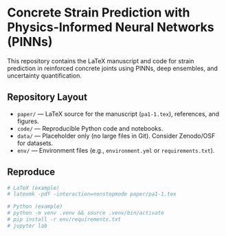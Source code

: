 # Concrete Strain Prediction with Physics-Informed Neural Networks (PINNs)

This repository contains the LaTeX manuscript and code for strain prediction in reinforced concrete joints using PINNs, deep ensembles, and uncertainty quantification.

## Repository Layout
- `paper/` — LaTeX source for the manuscript (`pa1-1.tex`), references, and figures.
- `code/` — Reproducible Python code and notebooks.
- `data/` — Placeholder only (no large files in Git). Consider Zenodo/OSF for datasets.
- `env/` — Environment files (e.g., `environment.yml` or `requirements.txt`).

## Reproduce
```bash
# LaTeX (example)
# latexmk -pdf -interaction=nonstopmode paper/pa1-1.tex

# Python (example)
# python -m venv .venv && source .venv/bin/activate
# pip install -r env/requirements.txt
# jupyter lab
